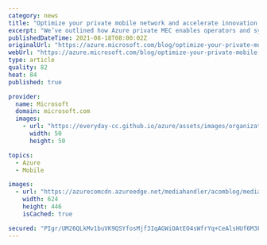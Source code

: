 ```yaml
---
category: news
title: "Optimize your private mobile network and accelerate innovation with hyperscale cloud"
excerpt: "We’ve outlined how Azure private MEC enables operators and systems integrators to deliver private cellular, enterprise workloads, and edge compute services with ease, offering a robust partner network while combining computing, networking, and services on hardware located at the edge. In this article,"
publishedDateTime: 2021-08-18T08:00:02Z
originalUrl: "https://azure.microsoft.com/blog/optimize-your-private-mobile-network-and-accelerate-innovation-with-hyperscale-cloud/"
webUrl: "https://azure.microsoft.com/blog/optimize-your-private-mobile-network-and-accelerate-innovation-with-hyperscale-cloud/"
type: article
quality: 82
heat: 84
published: true

provider:
  name: Microsoft
  domain: microsoft.com
  images:
    - url: "https://everyday-cc.github.io/azure/assets/images/organizations/microsoft.com-50x50.jpg"
      width: 50
      height: 50

topics:
  - Azure
  - Mobile

images:
  - url: "https://azurecomcdn.azureedge.net/mediahandler/acomblog/media/Default/blog/cdd9b681-5563-4ae4-b77b-1ce3b565c771.png"
    width: 624
    height: 446
    isCached: true

secured: "PIgr/UM26QLkMv1buVK9QSYfosMjf3IqAGWiOAtEO4sWfrYq+CeAlsHUf6M3F6ueytVj7xHs1s8JVmF1zVnkJlxqM5BPYmpxvOZikCbWpBg8M8wq9rFRoTzvObzwxKAw0wfGtu2thHIf+S5+B9Bg8q2WPuq6HOcuT0QGc4lFm//wDloKWRik4QFYIx/zttMHUpyxxEhIxUbMYRk0VxvWsc4TSm/WiF06IYrg2YE63G6amA23s2E/0E3svkavibjB3Zg+8WAYHbo3Xq/AsnE/py+M5wPASCfYM+ixbxTjncvW8wjtf+SAMzBTksqAdrDASQJmyYEQqVuYFXpWFZjp4vtPjd1G//5EajxwK6C4rqQ=;JtQjDu2dTp5vk706MooDdg=="
---
```


